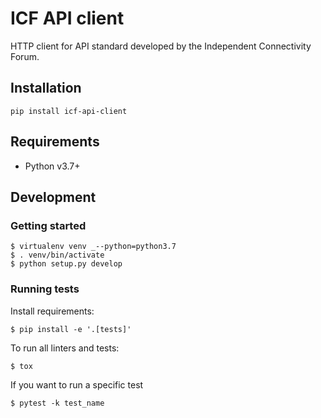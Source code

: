 # ICF API client

HTTP client for API standard developed by the Independent Connectivity Forum.

## Installation

    pip install icf-api-client

## Requirements

* Python v3.7+

## Development

### Getting started

    $ virtualenv venv _--python=python3.7
    $ . venv/bin/activate
    $ python setup.py develop

### Running tests

Install requirements:

    $ pip install -e '.[tests]'

To run all linters and tests:

    $ tox

If you want to run a specific test

    $ pytest -k test_name
